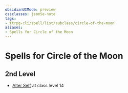 ```yaml
---
obsidianUIMode: preview
cssclasses: json5e-note
tags:
- ttrpg-cli/spell/list/subclass/circle-of-the-moon
aliases:
- Spells for Circle of the Moon
---
```

# Spells for Circle of the Moon

## 2nd Level

- [Alter Self](/3-Mechanics/CLI/Compendium/spells/alter-self.md "PHB") at class level 14